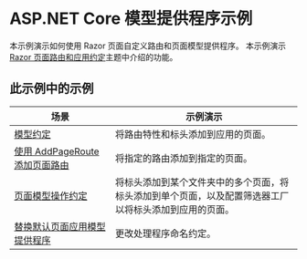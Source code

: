 # <a name="aspnet-core-model-providers-sample"></a>ASP.NET Core 模型提供程序示例

本示例演示如何使用 Razor 页面自定义路由和页面模型提供程序。 本示例演示 [Razor 页面路由和应用约定](https://docs.microsoft.com/aspnet/core/razor-pages/razor-pages-convention-features)主题中介绍的功能。

## <a name="examples-in-this-sample"></a>此示例中的示例

| 场景 | 示例演示 |
| -------- | ----------- |
| [模型约定](https://docs.microsoft.com/aspnet/core/razor-pages/razor-pages-conventions#model-conventions) | 将路由特性和标头添加到应用的页面。 |
| [使用 AddPageRoute 添加页面路由](https://docs.microsoft.com/aspnet/core/razor-pages/razor-pages-conventions#configure-a-page-route) | 将指定的路由添加到指定的页面。 |
| [页面模型操作约定](https://docs.microsoft.com/aspnet/core/razor-pages/razor-pages-conventions#page-model-action-conventions) | 将标头添加到某个文件夹中的多个页面，将标头添加到单个页面，以及配置筛选器工厂以将标头添加到应用的页面。 |
| [替换默认页面应用模型提供程序](https://docs.microsoft.com/aspnet/core/razor-pages/razor-pages-conventions#replace-the-default-page-app-model-provider) | 更改处理程序命名约定。 |
